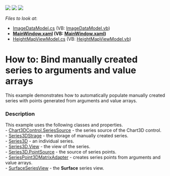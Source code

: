 <!-- default badges list -->
![](https://img.shields.io/endpoint?url=https://codecentral.devexpress.com/api/v1/VersionRange/128568803/22.2.2%2B)
[![](https://img.shields.io/badge/Open_in_DevExpress_Support_Center-FF7200?style=flat-square&logo=DevExpress&logoColor=white)](https://supportcenter.devexpress.com/ticket/details/T463166)
[![](https://img.shields.io/badge/📖_How_to_use_DevExpress_Examples-e9f6fc?style=flat-square)](https://docs.devexpress.com/GeneralInformation/403183)
<!-- default badges end -->
<!-- default file list -->
*Files to look at*:

* [ImageDataModel.cs](./CS/ImageFillStyleHeightMap/Model/ImageDataModel.cs) (VB: [ImageDataModel.vb](./VB/ImageFillStyleHeightMap/Model/ImageDataModel.vb))
* **[MainWindow.xaml](./CS/ImageFillStyleHeightMap/View/MainWindow.xaml) (VB: [MainWindow.xaml](./VB/ImageFillStyleHeightMap/View/MainWindow.xaml))**
* [HeightMapViewModel.cs](./CS/ImageFillStyleHeightMap/ViewModel/HeightMapViewModel.cs) (VB: [HeightMapViewModel.vb](./VB/ImageFillStyleHeightMap/ViewModel/HeightMapViewModel.vb))
<!-- default file list end -->
# How to: Bind manually created series to arguments and value arrays


This example demonstrates how to automatically populate manually created series with points generated from arguments and value arrays.


<h3>Description</h3>

This example uses the following classes and properties.<br>- <a href="https://documentation.devexpress.com/#WPF/DevExpressXpfChartsChart3DControl_SeriesSourcetopic">Chart3DControl.SeriesSource</a>&nbsp;- the series source of the Chart3D control.<br>- <a href="https://documentation.devexpress.com/#WPF/clsDevExpressXpfChartsSeries3DStoragetopic">Series3DStrage</a>&nbsp;-&nbsp;the storage of manually created&nbsp;series.<br>- <a href="https://documentation.devexpress.com/#WPF/clsDevExpressXpfChartsSeries3Dtopic">Series3D</a>&nbsp;- an individual series.<br>- <a href="https://documentation.devexpress.com/#WPF/DevExpressXpfChartsSeries3DBase_Viewtopic">Series3D.View</a>&nbsp;- the view of the series.<br>- <a href="https://documentation.devexpress.com/#WPF/DevExpressXpfChartsSeries3D_PointSourcetopic">Series3D.PointSource</a>&nbsp;- the source of series points.<br>- <a href="https://documentation.devexpress.com/#WPF/clsDevExpressXpfChartsSeriesPoint3DMatrixAdaptertopic">SeriesPoint3DMatrixAdapter</a>&nbsp;- creates series points from arguments and value arrays.<br>- <a href="https://documentation.devexpress.com/#WPF/clsDevExpressXpfChartsSurfaceSeriesViewtopic">SurfaceSeriesView</a>&nbsp;- the&nbsp;<strong>Surface</strong>&nbsp;series view.

<br/>


